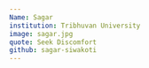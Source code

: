 ```yaml
---
Name: Sagar
institution: Tribhuvan University
image: sagar.jpg
quote: Seek Discomfort
github: sagar-siwakoti
---
```

